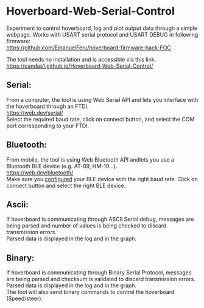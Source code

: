 # Hoverboard-Web-Serial-Control

Experiment to control hoverboard, log and plot output data through a simple webpage.
Works with USART serial protocol and USART DEBUG in following firmware:<br>
https://github.com/EmanuelFeru/hoverboard-firmware-hack-FOC

The tool needs no installation and is accessible via this link.<br>
https://candas1.github.io/Hoverboard-Web-Serial-Control/

## Serial:
From a computer, the tool is using Web Serial API and lets you interface with the hoverboard through an FTDI.<br>
https://web.dev/serial/<br>
Select the required baud rate, click on connect button, and select the COM port corresponding to your FTDI.

## Bluetooth:
From mobile, the tool is using Web Bluetooth API andlets you use a Bluetooth BLE device (e.g. AT-09, HM-10...).<br>
https://web.dev/bluetooth/<br>
Make sure you [configured](https://github.com/Candas1/Hoverboard-Web-Serial-Control/wiki/Configure-BLE-device) your BLE device with the right baud rate.
Click on connect button and select the right BLE device.

## Ascii:
If hoverboard is communicating through ASCII Serial debug, messages are being parsed and number of values is being checked to discard transmission errors.<br>
Parsed data is displayed in the log and in the graph.<br>

## Binary:
If hoverboard is communicating through Binary Serial Protocol, messages are being parsed and checksum is validated to discard transmission errors.<br>
Parsed data is displayed in the log and in the graph.<br>
The tool will also send binary commands to control the hoverboard (Speed/steer).<br>
